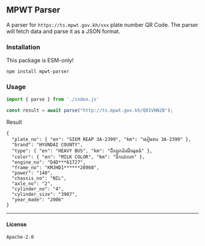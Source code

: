 ## MPWT Parser

A parser for `https://ts.mpwt.gov.kh/xxx` plate number QR Code. The parser will fetch data and parse it as a JSON format.

### Installation

This package is ESM-only!

```
npm install mpwt-parser
```

### Usage

```js
import { parse } from './index.js'

const result = await parse("http://ts.mpwt.gov.kh/Q01VHN2B");
```

Result

```jsonc
{
  "plate_no": { "en": "SIEM REAP 3A-2399", "km": "សៀមរាប 3A-2399" },
  "brand": "HYUNDAI COUNTY",
  "type": { "en": "HEAVY BUS", "km": "ដឹកអ្នកដំណើរធុនធំ" },
  "color": { "en": "MILK COLOR", "km": "ទឹកដោះគោ" },
  "engine_no": "D4D***61727",
  "frame_no": "KMJHD1******28960",
  "power": "140",
  "chassis_no": "NIL",
  "axle_no": "2",
  "cylinder_no": "4",
  "cylinder_size": "3907",
  "year_made": "2006"
}
```

---

#### License

`Apache-2.0`
